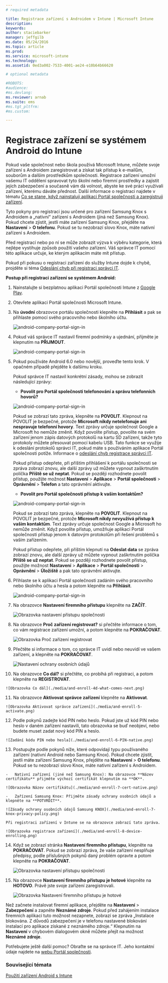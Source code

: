 ```yaml
---
# required metadata

title: Registrace zařízení s Androidem v Intune | Microsoft Intune
description:
keywords:
author: staciebarker
manager: jeffgilb
ms.date: 05/24/2016
ms.topic: article
ms.prod:
ms.service: microsoft-intune
ms.technology:
ms.assetid: 0ed3a002-7533-4001-ae24-e10b64b66620

# optional metadata

#ROBOTS:
#audience:
#ms.devlang:
ms.reviewer: arnab
ms.suite: ems
#ms.tgt_pltfrm:
#ms.custom:

---
```



# Registrace zařízení se systémem Android do Intune

Pokud vaše společnost nebo škola používá Microsoft Intune, můžete svoje zařízení s Androidem zaregistrovat a získat tak přístup k e-mailům, souborům a dalším prostředkům společnosti. Registrace zařízení umožní vašemu IT oddělení spravovat tyto školní nebo firemní prostředky a zajistit jejich zabezpečení a současně vám dá volnost, abyste ke své práci využívali zařízení, kterému dáváte přednost. Další informace o registraci najdete v tématu [Co se stane, když nainstaluji aplikaci Portál společnosti a zaregistruji zařízení](what-happens-if-you-install-the-Company-Portal-app-and-enroll-your-device-in-intune-android.md).

Tyto pokyny pro registraci jsou určené pro zařízení Samsung Knox s Androidem a „nativní“ zařízení s Androidem (jiná než Samsung Knox). Pokud chcete zjistit, jestli máte zařízení Samsung Knox, přejděte na **Nastavení** &gt; **O telefonu**. Pokud se tu nezobrazí slovo Knox, máte nativní zařízení s Androidem.

Před registrací nebo po ní se může zobrazit výzva k výběru kategorie, která nejlépe vystihuje způsob použití vašeho zařízení. Váš správce IT pomocí této aplikace určuje, ke kterým aplikacím máte mít přístup.

Pokud při pokusu o registraci zařízení do služby Intune dojde k chybě, projděte si téma [Odeslání chyb při registraci správci IT](send-enrollment-errors-to-your-it-administrator-android.md).

**Postup při registraci zařízení se systémem Android:**

1.  Nainstalujte si bezplatnou aplikaci Portál společnosti Intune z [Google Play](http://play.google.com/store/apps/details?id=com.microsoft.windowsintune.companyportal).

2.  Otevřete aplikaci Portál společnosti Microsoft Intune.

3.  Na **úvodní** obrazovce portálu společnosti klepněte na **Přihlásit** a pak se přihlaste pomocí svého pracovního nebo školního účtu.

    ![android-company-portal-sign-in](./media/and-enroll-0-welcome-screen.png)   

4.  Pokud váš správce IT nastavil firemní podmínky a ujednání, přijměte je klepnutím na **PŘIJMOUT**.

    ![android-company-portal-sign-in](./media/and-enroll-3-accept-terms.png)

5.  Pokud používáte Android 6.0 nebo novější, proveďte tento krok. V opačném případě přejděte k dalšímu kroku. 

    Pokud správce IT nastavil konkrétní zásady, mohou se zobrazit následující zprávy:
    -   **Povolit pro Portál společnosti telefonování a správu telefonních hovorů?**

    ![android-company-portal-sign-in](./media/and-enroll-3a-allow-phone-access.png)

    Pokud se zobrazí tato zpráva, klepněte na **POVOLIT**. Klepnout na POVOLIT je bezpečné, protože **Microsoft nikdy netelefonuje ani nespravuje telefonní hovory**. Text zprávy určuje společnost Google a Microsoft ho nemůže změnit. Když povolíte přístup, povolíte na svém zařízení jenom zápis datových protokolů na kartu SD zařízení, takže tyto protokoly můžete přesouvat pomocí kabelu USB. Tato funkce se využije k odeslání protokolů správci IT, pokud máte s používáním aplikace Portál společnosti potíže. Informace o [odeslání chyb registrace správci IT](send-enrollment-errors-to-your-it-administrator-android.md).

    Pokud přístup odepřete, při příštím přihlášení k portálu společnosti se zpráva zobrazí znovu, ale další zprávy už můžete vypnout zaškrtnutím políčka **Příště se už neptat**.  Pokud se později rozhodnete povolit přístup, použijte možnost **Nastavení** &gt; **Aplikace** &gt; **Portál společnosti** &gt; **Oprávnění** &gt; **Telefon** a tato oprávnění aktivujte.

    -   **Povolit pro Portál společnosti přístup k vašim kontaktům?**

    ![android-company-portal-sign-in](./media/and-enroll-3b-allow-contacts-access.png)

    Pokud se zobrazí tato zpráva, klepněte na **POVOLIT**. Klepnout na POVOLIT je bezpečné, protože **Microsoft nikdy nevyužívá přístup k vašim kontaktům**. Text zprávy určuje společnost Google a Microsoft ho nemůže změnit. Když povolíte přístup, umožňuje aplikaci Portál společnosti přístup jenom k datovým protokolům při řešení problémů s vaším zařízením.

    Pokud přístup odepřete, při příštím klepnutí na **Odeslat data** se zpráva zobrazí znovu, ale další zprávy už můžete vypnout zaškrtnutím políčka **Příště se už neptat**. Pokud se později rozhodnete povolit přístup, použijte možnost **Nastavení** &gt; **Aplikace** &gt; **Portál společnosti** &gt; **Oprávnění** &gt; **Úložiště** a pak tato oprávnění aktivujte.

6.  Přihlaste se k aplikaci Portál společnosti zadáním svého pracovního nebo školního účtu a hesla a potom klepněte na **Přihlásit**.

    ![android-company-portal-sign-in](./media/and-enroll-2-cp-sign-in.png)

7.  Na obrazovce **Nastavení firemního přístupu** klepněte na **ZAČÍT**.

    ![Obrazovka nastavení přístupu společnosti](./media/and-enroll-4a-comp-access-setup.png)

8.  Na obrazovce **Proč zařízení registrovat?** si přečtěte informace o tom, co vám registrace zařízení umožní, a potom klepněte na **POKRAČOVAT**.

    ![Obrazovka Proč zařízení registrovat](./media/and-enroll-4b-why-enroll.png)

9.  Přečtěte si informace o tom, co správce IT uvidí nebo neuvidí ve vašem zařízení, a klepněte na **POKRAČOVAT**.

    ![Nastavení ochrany osobních údajů](./media/and-enroll-4c-we-care-privacy.png)

10.  Na obrazovce **Co dál?** si přečtěte, co probíhá při registraci, a potom klepněte na **REGISTROVAT**.

    ![Obrazovka Co dál](./media/and-enroll-4d-what-comes-next.png)

11.  Na obrazovce **Aktivovat správce zařízení** klepněte na **Aktivovat**.

    ![Obrazovka Aktivovat správce zařízení](./media/and-enroll-5-activate.png)

12.  Podle pokynů zadejte kód PIN nebo heslo. Pokud jste už kód PIN nebo heslo v daném zařízení nastavili, tato obrazovka se buď neobjeví, nebo budete muset zadat nový kód PIN a heslo.

    ![Zadání kódu PIN nebo hesla](./media/and-enroll-6-PIN-native.png)

13.  Postupujte podle pokynů níže, které odpovídají typu používaného zařízení (nativní Android nebo Samsung Knox). Pokud chcete zjistit, jestli máte zařízení Samsung Knox, přejděte na **Nastavení** &gt; **O telefonu**. Pokud se tu nezobrazí slovo Knox, máte nativní zařízení s Androidem.

    -   Nativní zařízení (jiné než Samsung Knox): Na obrazovce **Název certifikátu** přijměte výchozí certifikát klepnutím na **OK**.

    ![Obrazovka Název certifikátu](./media/and-enroll-7-cert-native.png)

    -   Zařízení Samsung Knox: Přijměte zásady ochrany osobních údajů a klepněte na **POTVRDIT**.

    ![Zásady ochrany osobních údajů Samsung KNOX](./media/and-enroll-7-knox-privacy-policy.png)

    Při registraci zařízení v Intune se na obrazovce zobrazí tato zpráva.

    ![Obrazovka registrace zařízení](./media/and-enroll-8-device-enrolling.png)

14. Když se zobrazí stránka **Nastavení firemního přístupu**, klepněte na **POKRAČOVAT**. Pokud se zobrazí zpráva, že vaše zařízení nesplňuje předpisy, podle příslušných pokynů daný problém opravte a potom klepněte na **POKRAČOVAT**.

    ![Obrazovka nastavení přístupu společnosti](./media/and-enroll-9-comp-access-setup.png)  

11. Na obrazovce **Nastavení firemního přístupu je hotové** klepněte na **HOTOVO**. Právě jste svoje zařízení zaregistrovali.

    ![Obrazovka Nastavení firemního přístupu je hotové](./media/and-enroll-10-comp-access-setup-complete.png)

Než začnete instalovat firemní aplikace, přejděte na **Nastavení** &gt; **Zabezpečení** a zapněte **Neznámé zdroje**. Pokud před zahájením instalace firemních aplikací tuto možnost nezapnete, zobrazí se zpráva „Instalace blokována. Z důvodů zabezpečení je v telefonu nastavené blokování instalací pro aplikace získané z neznámého zdroje.“ Klepnutím na **Nastavení** v chybovém dialogovém okně můžete přejít na možnost **Neznámé zdroje**.

Potřebujete ještě další pomoc? Obraťte se na správce IT. Jeho kontaktní údaje najdete na [webu Portál společnosti](http://portal.manage.microsoft.com).

### Související témata
[Použití zařízení Android s Intune](using-your-android-device-with-intune.md)


<!--HONumber=Jun16_HO2-->


